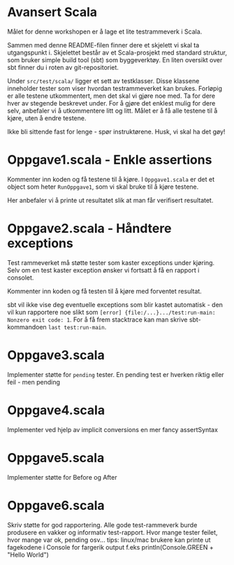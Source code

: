 Avansert Scala
==============

Målet for denne workshopen er å lage et lite testrammeverk i Scala.

Sammen med denne README-filen finner dere et skjelett vi skal ta utgangspunkt i. Skjelettet består av et Scala-prosjekt med standard struktur, som bruker simple build tool (sbt) som byggeverktøy. En liten oversikt over sbt finner du i roten av git-repositoriet.

Under `src/test/scala/` ligger et sett av testklasser. Disse klassene inneholder tester som viser hvordan testrammeverket kan brukes. Forløpig er alle testene utkommentert, men det skal vi gjøre noe med. Ta for dere hver av stegende beskrevet under. For å gjøre det enklest mulig for dere selv, anbefaler vi å utkommentere litt og litt. Målet er å få alle testene til å kjøre, uten å endre testene.

Ikke bli sittende fast for lenge - spør instruktørene. Husk, vi skal ha det gøy!

Oppgave1.scala - Enkle assertions
=====

Kommenter inn koden og få testene til å kjøre. I `Oppgave1.scala` er det et object som heter `RunOppgave1`, som vi skal bruke til å kjøre testene.

Her anbefaler vi å printe ut resultatet slik at man får verifisert resultatet.

Oppgave2.scala - Håndtere exceptions
=====

Test rammeverket må støtte tester som kaster exceptions under kjøring. Selv om en test kaster exception ønsker vi fortsatt å få en rapport i consolet.

Kommenter inn koden og få testen til å kjøre med forventet resultat. 

sbt vil ikke vise deg eventuelle exceptions som blir kastet automatisk - den vil kun rapportere noe slikt som `[error] {file:/...}.../test:run-main: Nonzero exit code: 1`. For å få frem stacktrace kan man skrive sbt-kommandoen `last test:run-main`.

Oppgave3.scala
=====
Implementer støtte for `pending` tester.
En pending test er hverken riktig eller feil - men pending

Oppgave4.scala
=====
Implementer ved hjelp av implicit conversions en mer fancy assertSyntax

Oppgave5.scala
=====
Implementer støtte for Before og After

Oppgave6.scala
=====
Skriv støtte for god rapportering.
Alle gode test-rammeverk burde produsere en vakker og informativ test-rapport.
Hvor mange tester feilet, hvor mange var ok, pending osv...
tips: linux/mac brukere kan printe ut fagekodene i Console for fargerik output f.eks println(Console.GREEN + "Hello World")

